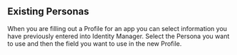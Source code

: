 ## Existing Personas
When you are filling out a Profile for an app you can select information you have previously entered into Identity Manager.  Select the Persona you want to use and then the field you want to use in the new Profile.
